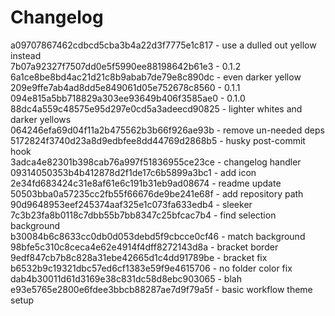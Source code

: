 # Changelog 
a09707867462cdbcd5cba3b4a22d3f7775e1c817 - use a dulled out yellow instead  
7b07a92327f7507dd0e5f5990ee88198642b61e3 - 0.1.2  
6a1ce8be8bd4ac21d21c8b9abab7de79e8c890dc - even darker yellow  
209e9ffe7ab4ad8dd5e849061d05e752678c8560 - 0.1.1  
094e815a5bb718829a303ee93649b406f3585ae0 - 0.1.0  
88dc4a559c48575e95d297e0cd5a3adeecd90825 - lighter whites and darker yellows  
064246efa69d04f11a2b475562b3b66f926ae93b - remove un-needed deps  
5172824f3740d23a8d9edbfee8dd44769d2868b5 - husky post-commit hook  
3adca4e82301b398cab76a997f51836955ce23ce - changelog handler  
09314050353b4b412878d2f1de17c6b5899a3bc1 - add icon  
2e34fd683424c31e8af61e6c191b31eb9ad08674 - readme update  
50503bba0a57235cc2fb55f66676de9be241e68f - add repository path  
90d9648953eef245374aaf325e1c073fa633edb4 - sleeker  
7c3b23fa8b0118c7dbb55b7bb8347c25bfcac7b4 - find selection background  
b30084b6c8633cc0db0d053debd5f9cbcce0cf46 - match background  
98bfe5c310c8ceca4e62e4914f4dff8272143d8a - bracket border  
9edf847cb7b8c828a31ebe42665d1c4dd91789be - bracket fix  
b6532b9c19321dbc57ed6cf1383e59f9e4615706 - no folder color fix  
dab4b30011d61d3169e38c831dc58d8ebc903065 - blah  
e93e5765e2800e6fdee3bbcb88287ae7d9f79a5f - basic workflow theme setup  

